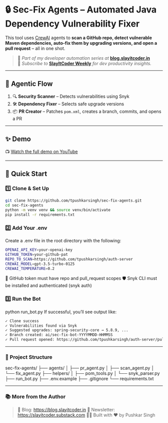 # 🔒 Sec-Fix Agents – Automated Java Dependency Vulnerability Fixer

This tool uses [CrewAI](https://github.com/joaomdmoura/crewai) agents to **scan a GitHub repo, detect vulnerable Maven dependencies, auto-fix them by upgrading versions, and open a pull request** – all in one shot.

> 🧠 _Part of my developer automation series at_ [**blog.slayitcoder.in**](https://blog.slayitcoder.in)  
> 📰 _Subscribe to_ [**SlayItCoder Weekly**](https://slayitcoder.substack.com) _for dev productivity insights._

---

## 🧠 Agentic Flow

1. 🔍 **Security Scanner** – Detects vulnerabilities using Snyk  
2. 🛠 **Dependency Fixer** – Selects safe upgrade versions  
3. 📦 **PR Creator** – Patches `pom.xml`, creates a branch, commits, and opens a PR  

---

## ✨ Demo

📺 [Watch the full demo on YouTube](https://youtu.be/8D0iM1ZcmaM)

---

## 🚀 Quick Start

### 1️⃣ Clone & Set Up

```bash
git clone https://github.com/tpushkarsingh/sec-fix-agents.git
cd sec-fix-agents
python -m venv venv && source venv/bin/activate
pip install -r requirements.txt
```

### 2️⃣ Add Your .env
Create a .env file in the root directory with the following:
```bash
OPENAI_API_KEY=your-openai-key
GITHUB_TOKEN=your-github-pat
REPO_TO_SCAN=https://github.com/tpushkarsingh/auth-server
CREWAI_MODEL=gpt-3.5-turbo-0125
CREWAI_TEMPERATURE=0.2
```
🔑 GitHub token must have repo and pull_request scopes
🛡️ Snyk CLI must be installed and authenticated (snyk auth)
### 3️⃣ Run the Bot
python run_bot.py
If successful, you’ll see output like:
```bash
✓ Clone success  
✓ Vulnerabilities found via Snyk  
✓ Suggested upgrades: spring-security-core → 5.8.9, ...  
✓ Branch created: ai/sec-fix-bot-YYYYMMDD-HHMMSS  
✓ Pull request opened: https://github.com/tpushkarsingh/auth-server/pull/123
``` 
---
### 📁 Project Structure

sec-fix-agents/
├── agents/
│   ├── pr_agent.py
│   ├── scan_agent.py
│   └── fix_agent.py
├── helpers/
│   ├── pom_tools.py
│   └── snyk_parser.py
├── run_bot.py
├── .env.example
├── .gitignore
└── requirements.txt

---
### 📚 More from the Author

> 📝 Blog: https://blog.slayitcoder.in
> 📨 Newsletter: https://slayitcoder.substack.com
> 🧑‍💻 Built with ❤️ by Pushkar Singh

